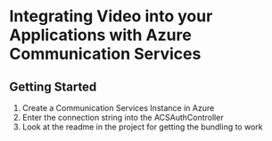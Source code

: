<h1>Integrating Video into your Applications with Azure Communication Services</h1>
<h2>Getting Started</h2>

1.  Create a Communication Services Instance in Azure
2.  Enter the connection string into the ACSAuthController
3.  Look at the readme in the project for getting the bundling to work
